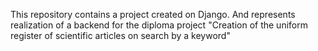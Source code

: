 
This repository contains a project created on Django. 
And represents realization of a backend for the diploma project "Creation of the uniform register of scientific articles on search by a keyword" 

